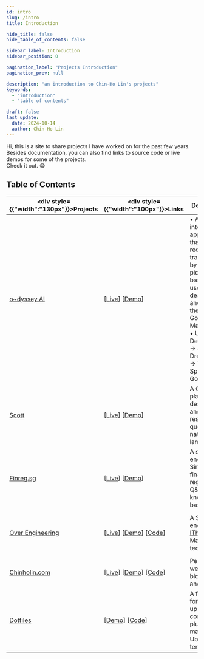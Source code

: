 ```yaml
---
id: intro
slug: /intro
title: Introduction

hide_title: false
hide_table_of_contents: false

sidebar_label: Introduction
sidebar_position: 0

pagination_label: "Projects Introduction"
pagination_prev: null

description: "an introduction to Chin-Ho Lin's projects"
keywords:
  - "introduction"
  - "table of contents"

draft: false
last_update:
  date: 2024-10-14
  author: Chin-Ho Lin
---
```



Hi, this is a site to share projects I have worked on for the past few years.<br />
Besides documentation, you can also find links to source code or live demos for some of the projects.<br />
Check it out. 😁


## Table of Contents
| <div style={{"width":"130px"}}>Projects</div> | <div style={{"width":"100px"}}>Links</div>                                                      | Description                                                                                                                                                                                                                      | Tech Keywords                                                                   |
|-----------------------------------------------|-------------------------------------------------------------------------------------------------|----------------------------------------------------------------------------------------------------------------------------------------------------------------------------------------------------------------------------------|---------------------------------------------------------------------------------|
| [o~dyssey AI]                                 | [[Live][o~dyssey AI Live]] [[Demo][o~dyssey AI Demo]]                                           | • An AI interactive application that recommends travel spots by drawing pictures based on user mood descriptions and finding them on Google Maps.<br />• User Mood Description → an AI Drew Picture → Travel Spots on Google Map | `Python`, `GPT`, `DALL-E`, `Google Maps API`, `FastAPI`, `PostgreSQL`, `Sentry` |
| [Scott]                                       | [[Live][Scott Live]] [[Demo][Scott Demo]]                                                       | A Q&A platform designed to answer legal research queries in natural language.                                                                                                                                                    | `Python`, `GPT`, `Milvus/zilliz`, `FastAPI`, `PostgreSQL`, `AWS`                |
| [Finreg.sg]                                   | [[Live][Finreg.sg Live]] [[Demo][Finreg.sg Demo]]                                               | A search engine for Singapore financial regulation Q&A knowledge base.                                                                                                                                                           | `Golang`, `Python`, `Elasticsearch`, `PostgreSQL`, `SEO`, `BERT`                |
| [Over Engineering]                            | [[Live][Over Engineering Live]] [[Demo][Over Engineering Demo]] [[Code][Over Engineering Code]] | A Search engine for [IThome], a Mandarin tech forum.                                                                                                                                                                             | `Python`, `Meilisearch`, `Flask`, `KeyBERT`, `PostgreSQL`, `fly.io`             |
| [Chinholin.com]                               | [[Live][Chinholin.com Live]] [[Demo][Chinholin.com Demo]] [[Code][Chinholin.com Code]]          | Personal website for blog posts and projects.                                                                                                                                                                                    | `Docusaurus`, `CSS`, `Vercel`                                                   |
| [Dotfiles]                                    | [[Demo][Dotfiles Demo]] [[Code][Dotfiles Code]]                                                 | A framework for setting up apps, configs, and plugins for macOS and Ubuntu terminals.                                                                                                                                            | `Zsh`, `Shell Scripting`, `Zinit`, `Emacs Lisp`, `Docker`, `Github Actions`     |


[o~dyssey AI]: https://travel-gpt.fly.dev
[o~dyssey AI Live]: https://travel-gpt.fly.dev
[o~dyssey AI Demo]: https://youtube.com/shorts/Nf3apwm8kjs

[Scott]: https://scott.intelllex.com
[Scott Live]: https://scott.intelllex.com
[Scott Demo]: https://youtu.be/fqndFEVBVr4

[Finreg.sg]: https://finreg.sg/search/question?q=crypto
[Finreg.sg Live]: https://finreg.sg/search/question?q=crypto
[Finreg.sg Demo]: https://youtu.be/f6wbaVbAVDE

[Over Engineering]: https://over-engineering-frontend.fly.dev
[Over Engineering Live]: https://over-engineering-frontend.fly.dev
[Over Engineering Code]: https://github.com/over-engineering-run
[Over Engineering Demo]: https://youtu.be/vNlSuDaQsOI
[IThome]: https://ithelp.ithome.com.tw

[Chinholin.com]: https://chinholin.com
[Chinholin.com Live]: https://chinholin.com
[Chinholin.com Code]: https://github.com/tainvecs/chinholin
[Chinholin.com Demo]: https://youtu.be/gKxwZ37um2w

[Dotfiles]: https://github.com/tainvecs/dotfiles
[Dotfiles Code]: https://github.com/tainvecs/dotfiles
[Dotfiles Demo]: https://youtu.be/FrM8_Hq6RIc
